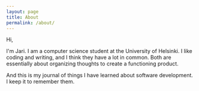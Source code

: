 ```yaml
---
layout: page
title: About
permalink: /about/
---
```


Hi,

I'm Jari. I am a computer science student at the University of Helsinki. I like coding and writing, and I think they have a lot in common. Both are essentially about organizing thoughts to create a functioning product.

And this is my journal of things I have learned about software development. I keep it to remember them.

